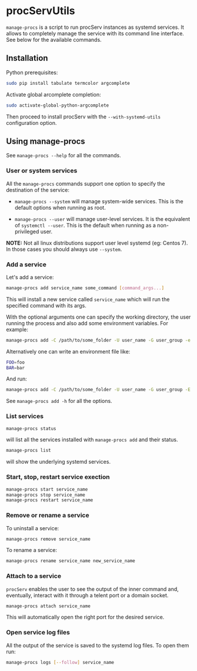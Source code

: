 # procServUtils

`manage-procs` is a script to run procServ instances as systemd services.
It allows to completely manage the service with its command line interface.
See below for the available commands.

## Installation

Python prerequisites:
```bash
sudo pip install tabulate termcolor argcomplete
```
Activate global arcomplete completion:
```bash
sudo activate-global-python-argcomplete 
```
Then proceed to install procServ with the `--with-systemd-utils` configuration
option.

## Using manage-procs

See `manage-procs --help` for all the commands.

### User or system services

All the `manage-procs` commands support one option to specify the destination of the service:

-   `manage-procs --system` will manage system-wide services. This is the default options
when running as root.

-   `manage-procs --user` will manage user-level services. It is the equivalent 
of `systemctl --user`. This is the default when running as a non-privileged user.

**NOTE:** Not all linux distributions support user level systemd (eg: Centos 7). In those cases you should always use `--system`.

### Add a service

Let's add a service:
```bash
manage-procs add service_name some_command [command_args...]
```
This will install a new service called `service_name` which will run the specified command
with its args.

With the optional arguments one can specify the working directory, the user
running the process and also add some environment variables. For example:
```bash
manage-procs add -C /path/to/some_folder -U user_name -G user_group -e "FOO=foo" -e "BAR=bar" service_name some_command [command_args...]
```
Alternatively one can write an environment file like:
```bash
FOO=foo
BAR=bar
```
And run:
```bash
manage-procs add -C /path/to/some_folder -U user_name -G user_group -E /path/to/env_file service_name some_command [command_args...]
```
See `manage-procs add -h` for all the options.

### List services
```bash
manage-procs status
```
will list all the services installed with `manage-procs add` and their status.
```bash
manage-procs list
```
will show the underlying systemd services.

### Start, stop, restart service exection
```bash
manage-procs start service_name
manage-procs stop service_name
manage-procs restart service_name
```

### Remove or rename a service
To uninstall a service:
```bash
manage-procs remove service_name
```
To rename a service:
```bash
manage-procs rename service_name new_service_name
```

### Attach to a service
`procServ` enables the user to see the output of the inner command and, eventually, interact with it through a telent port or a domain socket. 
```bash
manage-procs attach service_name
```
This will automatically open the right port for the desired service.

### Open service log files
All the output of the service is saved to the systemd log files. To open them run:
```bash
manage-procs logs [--follow] service_name
```

